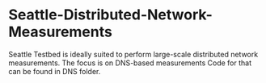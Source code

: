 # Seattle-Distributed-Network-Measurements
Seattle Testbed is ideally suited to perform large-scale distributed network measurements. The focus is on DNS-based measurements 
Code for that can be found in DNS folder.
